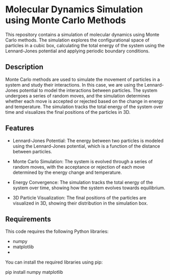 # Molecular Dynamics Simulation using Monte Carlo Methods

This repository contains a simulation of molecular dynamics using Monte Carlo methods. The simulation explores the configurational space of particles in a cubic box, calculating the total energy of the system using the Lennard-Jones potential and applying periodic boundary conditions.

## Description

Monte Carlo methods are used to simulate the movement of particles in a system and study their interactions. In this case, we are using the Lennard-Jones potential to model the interactions between particles. The system undergoes a series of random moves, and the simulation determines whether each move is accepted or rejected based on the change in energy and temperature.
The simulation tracks the total energy of the system over time and visualizes the final positions of the particles in 3D.

## Features

* Lennard-Jones Potential: The energy between two particles is modeled using the Lennard-Jones potential, which is a function of the distance between particles.

* Monte Carlo Simulation: The system is evolved through a series of random moves, with the acceptance or rejection of each move determined by the energy change and temperature.
  
* Energy Convergence: The simulation tracks the total energy of the system over time, showing how the system evolves towards equilibrium.
  
* 3D Particle Visualization: The final positions of the particles are visualized in 3D, showing their distribution in the simulation box.
  
## Requirements
This code requires the following Python libraries:
* numpy
* matplotlib
* 
You can install the required libraries using pip:

pip install numpy matplotlib
